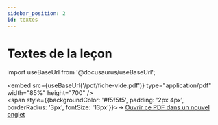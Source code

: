 ```yaml
---
sidebar_position: 2
id: textes
---
```

# Textes de la leçon

import useBaseUrl from '@docusaurus/useBaseUrl';

<embed
  src={useBaseUrl('/pdf/fiche-vide.pdf')}
  type="application/pdf"
  width="85%"
  height="700"
/>
<br/>
<span style={{backgroundColor: '#f5f5f5', padding: '2px 4px', borderRadius: '3px', fontSize: '13px'}}>→ [Ouvrir ce PDF dans un nouvel onglet](/pdf/fiche-vide.pdf)</span>
